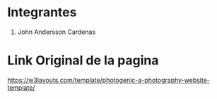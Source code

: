 # Integrantes
1. John Andersson Cardenas

# Link Original de la pagina
https://w3layouts.com/template/photogenic-a-photography-website-template/

